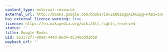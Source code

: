```yaml
---
content_type: external-resource
external_url: http://books.google.com/books?id=2EN0ZagpA1AC&pg=PA81=onepage
has_external_license_warning: true
license: https://en.wikipedia.org/wiki/All_rights_reserved
status: ''
title: Google Books
uid: a53372f7-80ad-444d-86d4-dc34e3dd2bb8
wayback_url: ''
---
```

